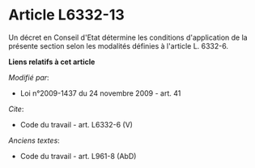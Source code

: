# Article L6332-13

Un décret en Conseil d'Etat détermine les conditions d'application de la présente section selon les modalités définies à
l'article L. 6332-6.

**Liens relatifs à cet article**

_Modifié par_:

  - Loi n°2009-1437 du 24 novembre 2009 - art. 41

_Cite_:

  - Code du travail - art. L6332-6 (V)

_Anciens textes_:

  - Code du travail - art. L961-8 (AbD)
